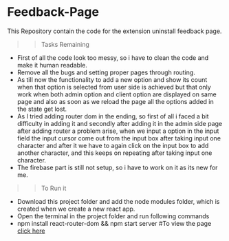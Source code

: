 # Feedback-Page
This Repository contain the code for the extension uninstall feedback page.
>> Tasks Remaining
  - First of all the code look too messy, so i have to clean the code and make it human readable.
  - Remove all the bugs and setting proper pages through routing.
  - As till now the functionality to add a new option and show its count when that option is selected from user side is achieved but that only work when both
    admin option and client option are displayed on same page and also as soon as we reload the page all the options added in the state get lost.
  - As I tried adding router dom in the ending, so first of all i faced a bit difficulty in adding it and secondly after adding it in the admin side page after
    adding router a problem arise, when we input a option in the input field the input cursor come out from the input box after taking input one character and
    after it we have to again click on the input box to add another character, and this keeps on repeating after taking input one character.
  - The firebase part is still not setup, so i have to work on it as its new for me.
  
>> To Run it
  - Download this project folder and add the node modules folder, which is created when we create a new react app.
  - Open the terminal in the project folder and run following commands
  - npm install react-router-dom && npm start server
#To view the page [click here](https://feedback-project-ec50c.web.app/)
